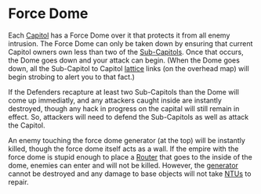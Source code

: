 # Force Dome

Each [Capitol](../locations/Capitol.md) has a Force Dome over it that protects
it from all enemy intrusion. The Force Dome can only be taken down by ensuring
that current Capitol owners own less than two of the
[Sub-Capitols](../locations/Sub-Capitol.md). Once that occurs, the Dome goes
down and your attack can begin. (When the Dome goes down, all the Sub-Capitol to
Capitol [lattice](../terminology/Lattice.md) links (on the overhead map) will
begin strobing to alert you to that fact.)

If the Defenders recapture at least two Sub-Capitols than the Dome will come up
immediatly, and any attackers caught inside are instantly destroyed, though any
hack in progress on the capital will still remain in effect. So, attackers will
need to defend the Sub-Capitols as well as attack the Capitol.

An enemy touching the force dome generator (at the top) will be instantly
killed, though the force dome itself acts as a wall. If the empire with the
force dome is stupid enough to place a [Router](../vehicles/Router.md) that goes
to the inside of the dome, enemies can enter and will not be killed. However,
the [generator](Generator.md) cannot be destroyed and any damage to base objects
will not take [NTUs](NTU.md) to repair.
